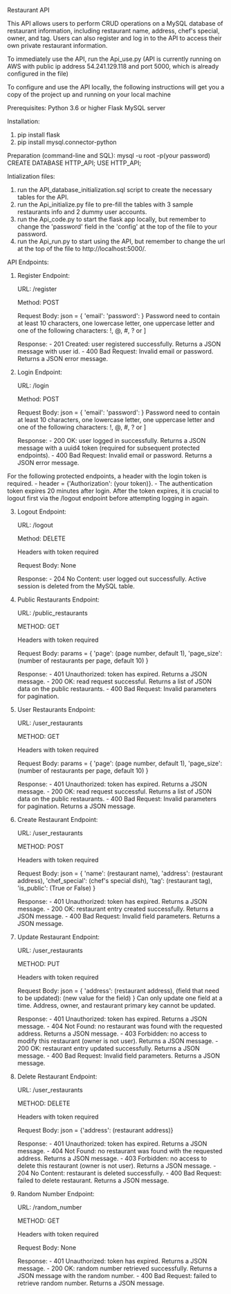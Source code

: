 Restaurant API

This API allows users to perform CRUD operations on a MySQL database of restaurant information, including restaurant name, address, chef's special, owner, and tag. Users can also register and log in to the API to access their own private restaurant information.

To immediately use the API, run the Api_use.py (API is currently running on AWS with public ip address 54.241.129.118 and port 5000, which is already configured in the file)

To configure and use the API locally, the following instructions will get you a copy of the project up and running on your local machine

Prerequisites:
Python 3.6 or higher
Flask
MySQL server

Installation:
1. pip install flask
2. pip install mysql.connector-python

Preparation (command-line and SQL):
mysql -u root -p(your password)
CREATE DATABASE HTTP_API;
USE HTTP_API;

Intialization files:
1. run the API_database_initialization.sql script to create the necessary tables for the API.
2. run the Api_initialize.py file to pre-fill the tables with 3 sample restaurants info and 2 dummy user accounts.
3. run the Api_code.py to start the flask app locally, but remember to change the 'password' field in the 'config' at the top of the file to your password.
4. run the Api_run.py to start using the API, but remember to change the url at the top of the file to http://localhost:5000/.

API Endpoints:
1. Register Endpoint:

    URL: /register

    Method: POST

    Request Body: json = {
        'email':
        'password':
    } 
    Password need to contain at least 10 characters, one lowercase letter, one uppercase letter and one of the following characters: !, @, #, ? or ]

    Response:
        - 201 Created: user registered successfully. Returns a JSON message with user id.
        - 400 Bad Request: Invalid email or password. Returns a JSON error message.

2. Login Endpoint:
    
    URL: /login

    Method: POST

    Request Body: json = {
        'email':
        'password':
    } 
    Password need to contain at least 10 characters, one lowercase letter, one uppercase letter and one of the following characters: !, @, #, ? or ]

    Response:
        - 200 OK: user logged in successfully. Returns a JSON message with a uuid4 token (required for subsequent protected endpoints).
        - 400 Bad Request: Invalid email or password. Returns a JSON error message.

For the following protected endpoints, a header with the login token is required.
    - header = {'Authorization': (your token)}.
    - The authentication token expires 20 minutes after login. After the token expires, it is crucial to logout first via the /logout endpoint before attempting logging in again.

3. Logout Endpoint:

    URL: /logout

    Method: DELETE

    Headers with token required

    Request Body: None

    Response:
        - 204 No Content: user logged out successfully. Active session is deleted from the MySQL table.

4. Public Restaurants Endpoint:

    URL: /public_restaurants

    METHOD: GET

    Headers with token required

    Request Body: params = {
        'page': (page number, default 1),
        'page_size': (number of restaurants per page, default 10)
    }

    Response:
        - 401 Unauthorized: token has expired. Returns a JSON message.
        - 200 OK: read request successful. Returns a list of JSON data on the public restaurants.
        - 400 Bad Request: Invalid parameters for pagination.

5. User Restaurants Endpoint:

    URL: /user_restaurants

    METHOD: GET

    Headers with token required

    Request Body: params = {
        'page': (page number, default 1),
        'page_size': (number of restaurants per page, default 10)
    }

    Response:
        - 401 Unauthorized: token has expired. Returns a JSON message.
        - 200 OK: read request successful. Returns a list of JSON data on the public restaurants.
        - 400 Bad Request: Invalid parameters for pagination. Returns a JSON message.

6. Create Restaurant Endpoint:

    URL: /user_restaurants

    METHOD: POST

    Headers with token required

    Request Body: json = {
                'name': (restaurant name),
                'address': (restaurant address),
                'chef_special': (chef's special dish),
                'tag': (restaurant tag),
                'is_public': (True or False)
            }

    Response:
        - 401 Unauthorized: token has expired. Returns a JSON message.
        - 200 OK: restaurant entry created successfully. Returns a JSON message.
        - 400 Bad Request: Invalid field parameters. Returns a JSON message.

7. Update Restaurant Endpoint:

    URL: /user_restaurants

    METHOD: PUT

    Headers with token required

    Request Body: json = {
                'address': (restaurant address),
                (field that need to be updated): (new value for the field)
            }
    Can only update one field at a time. Address, owner, and restaurant primary key cannot be updated.

    Response:
        - 401 Unauthorized: token has expired. Returns a JSON message.
        - 404 Not Found: no restaurant was found with the requested address. Returns a JSON message.
        - 403 Forbidden: no access to modify this restaurant (owner is not user). Returns a JSON message.
        - 200 OK: restaurant entry updated successfully. Returns a JSON message.
        - 400 Bad Request: Invalid field parameters. Returns a JSON message.

8. Delete Restaurant Endpoint:

    URL: /user_restaurants

    METHOD: DELETE

    Headers with token required

    Request Body: json = {'address': (restaurant address)}

    Response:
        - 401 Unauthorized: token has expired. Returns a JSON message.
        - 404 Not Found: no restaurant was found with the requested address. Returns a JSON message.
        - 403 Forbidden: no access to delete this restaurant (owner is not user). Returns a JSON message.
        - 204 No Content: restaurant is deleted successfully.
        - 400 Bad Request: failed to delete restaurant. Returns a JSON message.

9. Random Number Endpoint:

    URL: /random_number

    METHOD: GET

    Headers with token required

    Request Body: None

    Response:
        - 401 Unauthorized: token has expired. Returns a JSON message.
        - 200 OK: random number retrieved successfully. Returns a JSON message with the random number.
        - 400 Bad Request: failed to retrieve random number. Returns a JSON message.